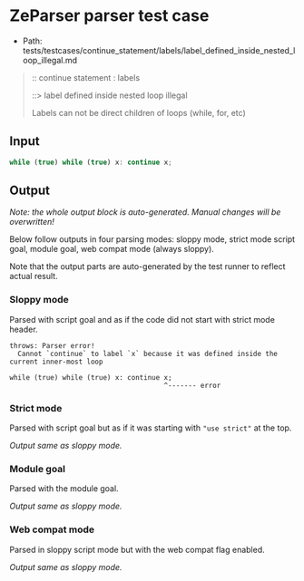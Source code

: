 # ZeParser parser test case

- Path: tests/testcases/continue_statement/labels/label_defined_inside_nested_loop_illegal.md

> :: continue statement : labels
>
> ::> label defined inside nested loop illegal
>
> Labels can not be direct children of loops (while, for, etc)


## Input

`````js
while (true) while (true) x: continue x;
`````

## Output

_Note: the whole output block is auto-generated. Manual changes will be overwritten!_

Below follow outputs in four parsing modes: sloppy mode, strict mode script goal, module goal, web compat mode (always sloppy).

Note that the output parts are auto-generated by the test runner to reflect actual result.

### Sloppy mode

Parsed with script goal and as if the code did not start with strict mode header.

`````
throws: Parser error!
  Cannot `continue` to label `x` because it was defined inside the current inner-most loop

while (true) while (true) x: continue x;
                                      ^------- error
`````

### Strict mode

Parsed with script goal but as if it was starting with `"use strict"` at the top.

_Output same as sloppy mode._

### Module goal

Parsed with the module goal.

_Output same as sloppy mode._

### Web compat mode

Parsed in sloppy script mode but with the web compat flag enabled.

_Output same as sloppy mode._
